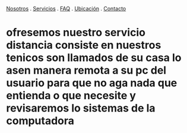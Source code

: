 [Nosotros](./nosotros.md) . [Servicios](./servicios.md) . [FAQ](FAQ.md) . [Ubicación](ubicacion.md) . [Contacto](./contacto.md)

#  ofresemos  nuestro servicio  distancia  consiste  en nuestros tenicos  son llamados  de su casa  lo asen  manera remota   a su pc del usuario para que no aga nada que entienda o que necesite y revisaremos lo sistemas de la computadora
